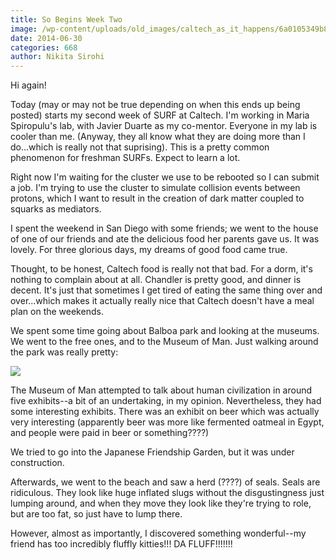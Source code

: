 ```yaml
---
title: So Begins Week Two
image: /wp-content/uploads/old_images/caltech_as_it_happens/6a0105349b8251970b01a511d761c6970c.jpg
date: 2014-06-30
categories: 668
author: Nikita Sirohi
---
```



Hi again!

Today (may or may not be true depending on when this ends up being posted) starts my second week of SURF at Caltech. I'm working in Maria Spiropulu's lab, with Javier Duarte as my co-mentor. Everyone in my lab is cooler than me. (Anyway, they all know what they are doing more than I do...which is really not that suprising). This is a pretty common phenomenon for freshman SURFs. Expect to learn a lot.

Right now I'm waiting for the cluster we use to be rebooted so I can submit a job. I'm trying to use the cluster to simulate collision events between protons, which I want to result in the creation of dark matter coupled to squarks as mediators.

I spent the weekend in San Diego with some friends; we went to the house of one of our friends and ate the delicious food her parents gave us. It was lovely. For three glorious days, my dreams of good food came true.

Thought, to be honest, Caltech food is really not that bad. For a dorm, it's nothing to complain about at all. Chandler is pretty good, and dinner is decent. It's just that sometimes I get tired of eating the same thing over and over...which makes it actually really nice that Caltech doesn't have a meal plan on the weekends.

We spent some time going about Balboa park and looking at the museums. We went to the free ones, and to the Museum of Man. Just walking around the park was really pretty:


![](/old_images/caltech_as_it_happens/6a0105349b8251970b01a73de2c3bf970d.jpg)

The Museum of Man attempted to talk about human civilization in around five exhibits--a bit of an undertaking, in my opinion. Nevertheless, they had some interesting exhibits. There was an exhibit on beer which was actually very interesting (apparently beer was more like fermented oatmeal in Egypt, and people were paid in beer or something????)

We tried to go into the Japanese Friendship Garden, but it was under construction.

Afterwards, we went to the beach and saw a herd (????) of seals. Seals are ridiculous. They look like huge inflated slugs without the disgustingness just lumping around, and when they move they look like they're trying to role, but are too fat, so just have to lump there.

However, almost as importantly, I discovered something wonderful--my friend has too incredibly fluffly kitties!!! DA FLUFF!!!!!!!

